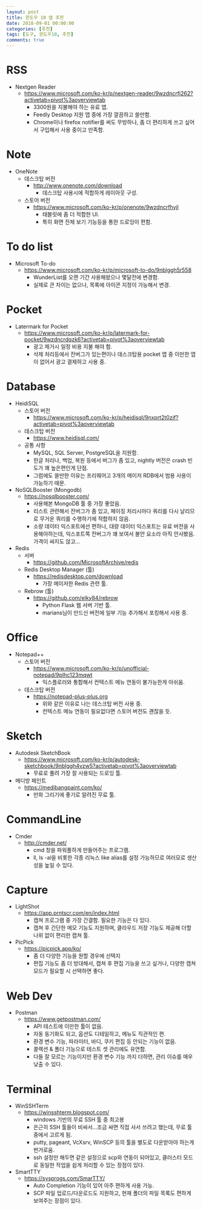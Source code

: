 ```yaml
---
layout: post
title: 윈도우 10 앱 추천
date: 2018-09-01 00:00:00
categories: [추천]
tags: [도구, 윈도우10, 추천]
comments: true
---
```


# RSS
- Nextgen Reader
  - <https://www.microsoft.com/ko-kr/p/nextgen-reader/9wzdncrfj262?activetab=pivot%3aoverviewtab>
    - 3300원을 지불해야 하는 유료 앱.
    - Feedly Desktop 지원 앱 중에 가장 깔끔하고 쓸만함.
    - Chrome이나 firefox notifier를 써도 무방하나, 좀 더 편리하게 쓰고 싶어서 구입해서 사용 중이고 만족함.  

# Note
- OneNote
  - 데스크탑 버전
    - <http://www.onenote.com/download>
      - 데스크탑 사용시에 적합하게 레이아웃 구성.
  - 스토어 버전
    - <https://www.microsoft.com/ko-kr/p/onenote/9wzdncrfhvjl>
      - 태블릿에 좀 더 적합한 UI.
      - 특히 화면 전체 보기 기능등을 통한 드로잉이 편함.

# To do list
- Microsoft To-do
  - <https://www.microsoft.com/ko-kr/p/microsoft-to-do/9nblggh5r558>
    - WunderList를 오랜 기간 사용해왔으나 몇달전에 변경함.
    - 실제로 큰 차이는 없으나, 목록에 아이콘 지정이 가능해서 변경.

# Pocket
- Latermark for Pocket
  - <https://www.microsoft.com/ko-kr/p/latermark-for-pocket/9wzdncrdqzk6?activetab=pivot%3aoverviewtab>
    - 광고 제거시 일정 비용 지불 해야 함.
    - 삭제 처리등에서 잔버그가 있는편이나 데스크탑용 pocket 앱 중 이만한 앱이 없어서 광고 결제하고 사용 중.

# Database
- HeidiSQL
  - 스토어 버전
    - <https://www.microsoft.com/ko-kr/p/heidisql/9nxprt2t0zjf?activetab=pivot%3aoverviewtab>
  - 데스크탑 버전
    - <https://www.heidisql.com/>
  - 공통 사항
    - MySQL, SQL Server, PostgreSQL을 지원함.
    - 한글 처리나, 백업, 복원 등에서 버그가 좀 있고, nightly 버전은 crash 빈도가 꽤 높은편인게 단점.
    - 그럼에도 쓸만한 이유는 프리웨어고 3개의 메이저 RDB에서 범용 사용이 가능하기 때문.
- NoSQLBooster (Mongodb)
  - <https://nosqlbooster.com/>
    - 사용해본 MongoDB 툴 중 가장 좋았음.
    - 리스트 관련해서 잔버그가 좀 있고, 페이징 처리시마다 쿼리를 다시 날리므로 무거운 쿼리를 수행하기에 적합하지 않음.
    - 소량 데이터 익스포트에선 편하나, 대량 데이터 익스포트는 유료 버전을 사용해야하는데, 익스포트쪽 잔버그가 꽤 보여서 불안 요소라 아직 안사봤음. 가격이 싸지도 않고...
- Redis
  - 서버
      - <https://github.com/MicrosoftArchive/redis>
  - Redis Desktop Manager (툴)
      - <https://redisdesktop.com/download>
        - 가장 메이저한 Redis 관련 툴.
  - Rebrow (툴)
    - <https://github.com/elky84/rebrow>
        - Python Flask 웹 서버 기반 툴.
        - marians님이 만드신 버전에 일부 기능 추가해서 포킹해서 사용 중.

# Office
- Notepad++
  - 스토어 버전
    - <https://www.microsoft.com/ko-kr/p/unofficial-notepad/9plhc123mqwt>
      - 익스플로러와 통합해서 컨텍스트 메뉴 연동이 불가능한게 아쉬움.
  - 데스크탑 버전
    - <https://notepad-plus-plus.org>
      - 위와 같은 이유로 나는 데스크탑 버전 사용 중.
      - 컨텍스트 메뉴 연동이 필요없다면 스토어 버전도 괜찮을 듯.  

# Sketch
- Autodesk SketchBook
  - <https://www.microsoft.com/ko-kr/p/autodesk-sketchbook/9nblggh4vzw5?activetab=pivot%3aoverviewtab>
    - 무료로 풀려 가장 잘 사용되는 드로잉 툴.
- 메디방 페인트
  - <https://medibangpaint.com/ko/>
    - 만화 그리기에 좋기로 알려진 무료 툴.  

# CommandLine
- Cmder
  - <http://cmder.net/>
    - cmd 창을 파워풀하게 만들어주는 프로그램.
    - ll, ls -al을 비롯한 각종 리눅스 like alias를 설정 가능하므로 여러모로 생산성을 높일 수 있다.  

# Capture
- LightShot
  - <https://app.prntscr.com/en/index.html>
    - 캡쳐 프로그램 중 가장 간결함. 필요한 기능은 다 있다.
    - 캡쳐 후 간단한 메모 기능도 지원하며, 클라우드 저장 기능도 제공해 더할 나위 없이 편리한 캡쳐 툴.  
- PicPick
  - <https://picpick.app/ko/>
    - 좀 더 다양한 기능을 원할 경우에 선택지
    - 편집 기능도 좀 더 방대해서, 캡쳐 후 편집 기능을 쓰고 싶거나, 다양한 캡쳐 모드가 필요할 시 선택하면 좋다.

# Web Dev
- Postman
  - <https://www.getpostman.com/>
    - API 테스트에 이만한 툴이 없음.
    - 자동 동기화도 되고, 옵션도 디테일하고, 메뉴도 직관적인 편.
    - 환경 변수 기능, 파라미터, 바디, 쿠키 편집 등 안되는 기능이 없음.
    - 콜렉션 & 폴더 기능으로 테스트 셋 관리에도 유연함.
    - 다들 잘 모르는 기능이지만 환경 변수 기능 까지 더하면, 관리 이슈를 매우 낮출 수 있다.  

# Terminal
- WinSSHTerm
  - <https://winsshterm.blogspot.com/>
    - windows 기반의 무료 SSH 툴 중 최고봉
    - 은근히 SSH 툴들이 비싸서...조금 싸면 직접 사서 쓰려고 했는데, 무료 툴 중에서 고르게 됨.
    - putty, pageant, VcXsrv, WinSCP 등의 툴을 별도로 다운받아야 하는게 번거로움.
    - ssh 설정만 해두면 같은 설정으로 scp와 연동이 되어있고, 클러스터 모드로 동일한 작업을 쉽게 처리할 수 있는 장점이 있다.  
- SmartTTY
  - <https://sysprogs.com/SmarTTY/>
    - Auto Completion 기능이 있어 아주 편하게 사용 가능.
    - SCP 파일 업로드/다운로드도 지원하고, 현재 폴더의 파일 목록도 편하게 보여주는 장점이 있다.